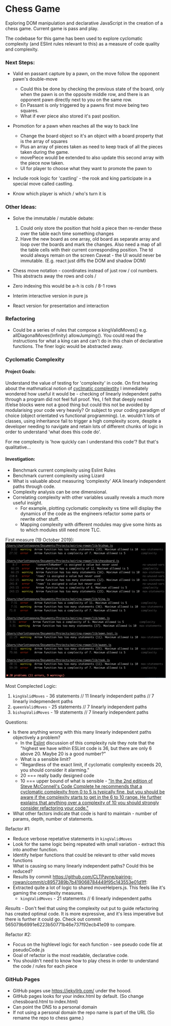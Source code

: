 # Chess Game

Exploring DOM manipulation and declarative JavaScript in the creation of a chess game. Current game is pass and play.

The codebase for this game has been used to explore cyclomatic complexity (and ESlint rules relevant to this) as a measure of code quality and complexity.

### Next Steps:

-   Valid en passant capture by a pawn, on the move follow the opponent pawn's double-move

    -   Could this be done by checking the previous state of the board, only when the pawn is on the opposite middle row, and there is an opponent pawn directly next to you on the same row.
    -   En Passant is only triggered by a pawns first move being two squares.
    -   What if ever piece also stored it's past position.

-   Promotion for a pawn when reaches all the way to back line

    -   Change the board object so it's an object with a board property that is the array of squares
    -   Plus an array of pieces taken as need to keep track of all the pieces taken during the game.
    -   movePiece would be extended to also update this second array with the piece now taken.
    -   UI for player to choose what they want to promote the pawn to

-   Include rook logic for 'castling' - the rook and king participate in a special move called castling.

-   Know which player is which / who's turn it is

### Other Ideas:

-   Solve the immutable / mutable debate:

    1. Could only store the position that hold a piece then re-render these over the table each time something changes
    2. Have the new board as one array, old board as separate array and loop over the boards and mark the changes.
       Also need a map of all the table cells with their current corresponding position.
       The td would always remain on the screen
       Caveat - the UI would never be immutable. (E.g. react just diffs the DOM and shadow DOM)

-   Chess move notation - coordinates instead of just row / col numbers. This abstracts away the rows and cols /
-   Zero indexing this would be a-h is cols / 8-1 rows
-   Interim interactive version in pure js
-   React version for presentation and interaction

### Refactoring

-   Could be a series of rules that compose a kingValidMoves() e.g. allDiagonalMoves(Infinity) allowJumping(). You could read the instructions for what a king can and can't do in this chain of declarative functions. The finer logic would be abstracted away.

### Cyclomatic Complexity

#### Project Goals:

Understand the value of testing for 'complexity' in code. On first hearing about the mathmatical notion of [cyclmatic complextity](https://en.wikipedia.org/wiki/Cyclomatic_complexity) I immediately wondered how useful it would be - checking of linearly independent paths through a program did not feel full proof. Yes, I felt that deeply nested if/else blocks were not a good thing but could this not be avoided by modularising your code very heavily? Or subject to your coding paradigm of choice (object orientated vs functional programming). I.e. wouldn't lots of classes, using inheritance fail to trigger a high complexity score, despite a developer needing to navigate and retain lots of different chunks of logic in order to understand 'what does this code do'.

For me complexity is 'how quickly can I understand this code'? But that's qualitative...

#### Investigation:

-   Benchmark current complexity using Eslint Rules
-   Benchmark current complexity using Lizard
-   What is valuable about measuring 'complexity' AKA linearly independent paths through code.
-   Complexity analysis can be one dimensional.
-   Correlating complexity with other variables usually reveals a much more useful insight.
    -   For example, plotting cyclomatic complexity vs time will display the dynamics of the code as the engineers refactor some parts or rewrite other stuff.
    -   Mapping complexity with different modules may give some hints as to which modules still need more TLC.

First measure (19 October 2019):
![First Eslint Complexity Output](./images/Starting-Complexity.png)

Most Complected Logic:

1. `kingValidMoves` - 36 statements // 11 linearly independent paths // 7 linearly indepmendent paths
2. `queenValidMoves` - 25 statements // 7 linearly independent paths
3. `bishopValidMoves` - 19 statements // 7 linearly independent paths

Questions:

-   Is there anything wrong with this many linearly independent paths objectively a problem?
    -   In the [Eslint](https://github.com/eslint/eslint/issues/4808) discussion of this complexity rule they note that the "highest we have within ESLint code is 36, but there are only 6 above 20. Maybe 20 is a good number?"
    -   What is a sensible limit?
    -   "Regardless of the exact limit, if cyclomatic complexity exceeds 20, you should consider it alarming."
    -   20 === really badly designed code
    -   10 === upper bound of what is sensible - ["In the 2nd edition of Steve McConnell's Code Complete he recommends that a cyclomatic complexity from 0 to 5 is typically fine, but you should be aware if the complexity starts to get in the 6 to 10 range. He further explains that anything over a complexity of 10 you should strongly consider refactoring your code."](https://elijahmanor.com/control-the-complexity-of-your-javascript-functions-with-jshint/)
-   What other factors indicate that code is hard to maintain - number of params, depth, number of statements.

Refactor #1:

-   Reduce verbose repetative statements in `kingValidMoves`
-   Look for the same logic being repeated with small variation - extract this into another function.
-   Identify helper functions that could be relevant to other valid moves functions
-   What is causing so many linearly independent paths? Could this be reduced?
-   Results by commit https://github.com/CLTPayne/pairing-rowan/commit/c8957389b7b419068784449f95c143553e01d1ff:
-   Extracted quite a lot of logic to shared moveHelpers.js. This feels like it's gaming the complexity measures.
    -   `kingValidMoves` - 21 statements // 6 linearly independent paths

_Results_ - Don't feel that using the complexity out put to guide refactoring has created optimal code. It is more expressive, and it's less imperative but there is further it could go. Check out commit 565079b6991e6223b50771b46e737f92ecb41e09 to compare.

Refactor #2:

-   Focus on the highlevel logic for each function - see pseudo code file at pseudoCode.js
-   Goal of refactor is the most readable, declarative code.
-   You shouldn't need to know how to play chess in order to understand the code / rules for each piece

### GitHub Pages

-   GitHub pages use https://jekyllrb.com/ under the hoood.
-   GitHub pages looks for your index.html by default. (So change chessboard.html to index.html)
-   Can point the DNS to a personal domain
-   If not using a personal domain the repo name is part of the URL (So remame the repo to chess game.)
